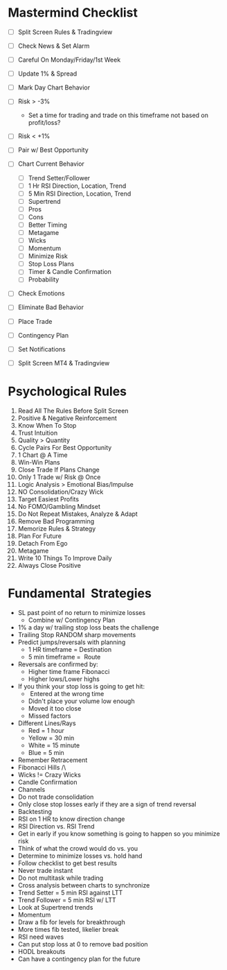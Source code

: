# Mastermind Checklist
- [ ] Split Screen Rules & Tradingview
- [ ] Check News & Set Alarm
- [ ] Careful On Monday/Friday/1st Week
- [ ] Update 1% & Spread
- [ ] Mark Day Chart Behavior
- [ ] Risk > -3%
	- Set a time for trading and trade on this timeframe not based on profit/loss?
- [ ] Risk < +1%
- [ ] Pair w/ Best Opportunity
- [ ] Chart Current Behavior
	- [ ] Trend Setter/Follower
	- [ ] 1 Hr RSI Direction, Location, Trend
	- [ ] 5 Min RSI Direction, Location, Trend
	- [ ] Supertrend
	- [ ] Pros
	- [ ] Cons
	- [ ] Better Timing
	- [ ] Metagame
	- [ ] Wicks
	- [ ] Momentum
	- [ ] Minimize Risk
	- [ ] Stop Loss Plans
	- [ ] Timer & Candle Confirmation
	- [ ] Probability
- [ ] Check Emotions
- [ ] Eliminate Bad Behavior
- [ ] Place Trade
- [ ] Contingency Plan
- [ ] Set Notifications
- [ ] Split Screen MT4 & Tradingview



# Psychological Rules
1.  Read All The Rules Before Split Screen
2.  Positive & Negative Reinforcement
3.  Know When To Stop
4.  Trust Intuition
5.  Quality > Quantity
6.  Cycle Pairs For Best Opportunity
7.  1 Chart @ A Time
8.  Win-Win Plans
9.  Close Trade If Plans Change
10.  Only 1 Trade w/ Risk @ Once
11.  Logic Analysis > Emotional Bias/Impulse
12.  NO Consolidation/Crazy Wick
13.  Target Easiest Profits
14.  No FOMO/Gambling Mindset
15.  Do Not Repeat Mistakes, Analyze & Adapt
16.  Remove Bad Programming
17.  Memorize Rules & Strategy
18.  Plan For Future
19.  Detach From Ego
20.  Metagame
21.  Write 10 Things To Improve Daily
22.  Always Close Positive



# Fundamental  Strategies

-   SL past point of no return to minimize losses
	-   Combine w/ Contingency Plan
-   1% a day w/ trailing stop loss beats the challenge
-   Trailing Stop RANDOM sharp movements
-   Predict jumps/reversals with planning
	-   1 HR timeframe = Destination
	-   5 min timeframe =  Route
-   Reversals are confirmed by:
	-   Higher time frame Fibonacci
	-   Higher lows/Lower highs
-   If you think your stop loss is going to get hit:
	-    Entered at the wrong time
	-   Didn't place your volume low enough
	-   Moved it too close
	-   Missed factors
-   Different Lines/Rays
	-   Red = 1 hour
	-   Yellow = 30 min
	-   White = 15 minute
	-   Blue = 5 min
-   Remember Retracement
-   Fibonacci Hills /\
-   Wicks != Crazy Wicks
-   Candle Confirmation
-   Channels
-   Do not trade consolidation
-   Only close stop losses early if they are a sign of trend reversal
-   Backtesting
-   RSI on 1 HR to know direction change
-   RSI Direction vs. RSI Trend
-   Get in early if you know something is going to happen so you minimize risk
-   Think of what the crowd would do vs. you
-   Determine to minimize losses vs. hold hand
-   Follow checklist to get best results
-   Never trade instant
-   Do not multitask while trading
-   Cross analysis between charts to synchronize 
-   Trend Setter = 5 min RSI against LTT
-   Trend Follower = 5 min RSI w/ LTT
-   Look at Supertrend trends
-   Momentum
-   Draw a fib for levels for breakthrough
-   More times fib tested, likelier break
-   RSI need waves
-   Can put stop loss at 0 to remove bad position
-   HODL breakouts
-   Can have a contingency plan for the future